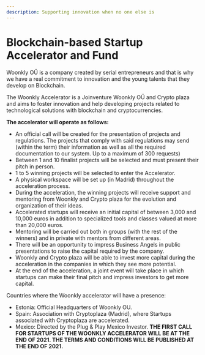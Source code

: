 ```yaml
---
description: Supporting innovation when no one else is
---
```


# Blockchain-based Startup Accelerator and Fund

Woonkly OÜ is a company created by serial entrepreneurs and that is why we have a real commitment to innovation and the young talents that they develop on Blockchain.

The Woonkly Accelerator is a Joinventure Woonkly OÜ and Crypto plaza and aims to foster innovation and help developing projects related to technological solutions with blockchain and cryptocurrencies.

**The accelerator will operate as follows:**

* An official call will be created for the presentation of projects and regulations. The projects that comply with said regulations may send \(within the term\) their information as well as all the required documentation to our system. Up to a maximum of 300 requests\)
* Between 1 and 10 finalist projects will be selected and must present their pitch in person.
* 1 to 5 winning projects will be selected to enter the Accelerator.
* A physical workspace will be set up \(in Madrid\) throughout the acceleration process.
* During the acceleration, the winning projects will receive support and mentoring from Woonkly and Crypto plaza for the evolution and organization of their ideas.
* Accelerated startups will receive an initial capital of between 3,000 and 10,000 euros in addition to specialized tools and classes valued at more than 20,000 euros.
* Mentoring will be carried out both in groups \(with the rest of the winners\) and in private with mentors from different areas.
* There will be an opportunity to impress Business Angels in public presentations to raise the capital required by the company.
* Woonkly and Crypto plaza will be able to invest more capital during the acceleration in the companies in which they see more potential.
* At the end of the acceleration, a joint event will take place in which startups can make their final pitch and impress investors to get more capital.

Countries where the Woonkly accelerator will have a presence:

* Estonia: Official Headquarters of Woonkly OU.
* Spain: Association with Cryptoplaza \(Madrid\), where Startups associated with Cryptoplaza are accelerated.
* Mexico: Directed by the Plug & Play Mexico Investor.  **THE FIRST CALL FOR STARTUPS OF THE WOONKLY ACCELERATOR WILL BE AT THE END OF 2021. THE TERMS AND CONDITIONS WILL BE PUBLISHED AT THE END OF 2021.** 

